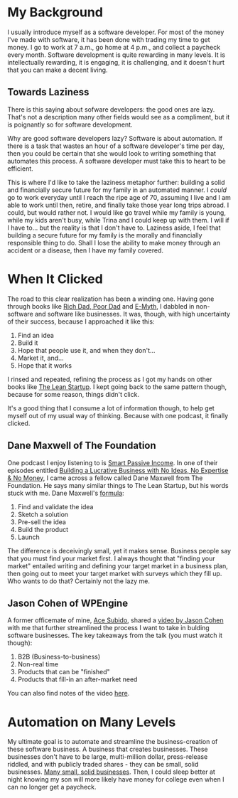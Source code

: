 # My Background

I usually introduce myself as a software developer. For most of the money I've made with software, it has been done with trading my time to get money. I go to work at 7 a.m., go home at 4 p.m., and collect a paycheck every month. Software development is quite rewarding in many levels. It is intellectually rewarding, it is engaging, it is challenging, and it doesn't hurt that you can make a decent living.

## Towards Laziness

There is this saying about sofware developers: the good ones are lazy. That's not a description many other fields would see as a compliment, but it is poignantly so for software development.

Why are good software developers lazy? Software is about automation. If there is a task that wastes an hour of a software developer's time per day, then you could be certain that she would look to writing something that automates this process. A software developer must take this to heart to be efficient.

This is where I'd like to take the laziness metaphor further: building a solid and financially secure future for my family in an automated manner. I *could* go to work everyday until I reach the ripe age of 70, assuming I live and I am able to work until then, retire, and finally take those year long trips abroad. I could, but would rather not. I would like go travel while my family is young, while my kids aren't busy, while Trina and I could keep up with them. I will if I have to... but the reality is that I don't have to. Laziness aside, I feel that building a secure future for my family is the morally and financially responsible thing to do. Shall I lose the ability to make money through an accident or a disease, then I have my family covered.

# When It Clicked

The road to this clear realization has been a winding one. Having gone through books like [Rich Dad, Poor Dad](http://www.richdad.com) and [E-Myth](https://emyth.com), I dabbled in non-software and software like businesses. It was, though, with high uncertainty of their success, because I approached it like this:

1. Find an idea
2. Build it
3. Hope that people use it, and when they don't...
4. Market it, and...
5. Hope that it works

I rinsed and repeated, refining the process as I got my hands on other books like [The Lean Startup](http://theleanstartup.com). I kept going back to the same pattern though, because for some reason, things didn't click.

It's a good thing that I consume a lot of information though, to help get myself out of my usual way of thinking. Because with one podcast, it finally clicked.

## Dane Maxwell of The Foundation

One podcast I enjoy listening to is [Smart Passive Income](http://www.smartpassiveincome.com). In one of their episodes entitled [Building a Lucrative Business with No Ideas, No Expertise & No Money](http://www.smartpassiveincome.com/no-ideas-no-expertise-no-money-business/), I came across a fellow called Dane Maxwell from The Foundation. He says many similar things to The Lean Startup, but his words stuck with me. Dane Maxwell's [formula](http://lp.thefoundation.com/patflynn?afmc=pflynn):

1. Find and validate the idea
2. Sketch a solution
3. Pre-sell the idea
4. Build the product
5. Launch

The difference is deceivingly small, yet it makes sense. Business people say that you must find your market first. I always thought that "finding your market" entailed writing and defining your target market in a business plan, then going out to meet your target market with surveys which they fill up. Who wants to do that? Certainly not the lazy me.

## Jason Cohen of WPEngine

A former officemate of mine, [Ace Subido](http://acesubido.com), shared a [video by Jason Cohen](https://vimeo.com/74338272) with me that further streamlined the process I want to take in bulding software businesses. The key takeaways from the talk (you must watch it though):

1. B2B (Business-to-business)
2. Non-real time
3. Products that can be "finished"
4. Products that fill-in an after-market need

You can also find notes of the video [here](http://www.it-engelhardt.de/jason-cohen-microconf-2013/).

# Automation on Many Levels

My ultimate goal is to automate and streamline the business-creation of these software business. A business that creates businesses. These businesses don't have to be large, multi-million dollar, press-release riddled, and with publicly traded shares - they can be small, solid businesses. [Many small, solid businesses](https://medium.com/entrepreneur-s-handbook/i-sat-down-with-a-millionaire-who-operates-10-businesses-while-sailing-around-the-world-with-his-338929c4e8c9). Then, I could sleep better at night knowing my son will more likely have money for college even when I can no longer get a paycheck.
